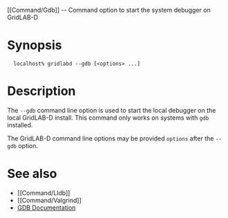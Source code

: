 [[Command/Gdb]] -- Command option to start the system debugger on GridLAB-D

# Synopsis
~~~
  localhost% gridlabd --gdb [<options> ...]
~~~

# Description

The `--gdb` command line option is used to start the local debugger on the local GridLAB-D install.  This command only works on systems with `gdb` installed.

The GridLAB-D command line options may be provided `options` after the `--gdb` option.

# See also

* [[Command/Lldb]]
* [[Command/Valgrind]]
* [GDB Documentation](https://www.gnu.org/software/gdb/documentation/)
